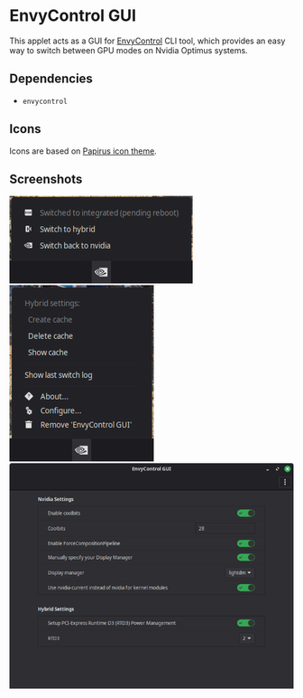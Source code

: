 # EnvyControl GUI

This applet acts as a GUI for [EnvyControl](https://github.com/bayasdev/envycontrol) CLI tool, which provides an easy way
to switch between GPU modes on Nvidia Optimus systems.

## Dependencies

- `envycontrol`

## Icons

Icons are based on [Papirus icon theme](https://github.com/PapirusDevelopmentTeam/papirus-icon-theme).

## Screenshots

![switched](switched.png)  
![right-click](right-click.png)  
![settings](settings.png)  
